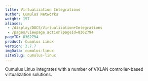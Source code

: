```yaml
---
title: Virtualization Integrations
author: Cumulus Networks
weight: 157
aliases:
 - /display/DOCS/Virtualization+Integrations
 - /pages/viewpage.action?pageId=8362794
pageID: 8362794
product: Cumulus Linux
version: 3.7.7
imgData: cumulus-linux
siteSlug: cumulus-linux
---
```

Cumulus Linux integrates with a number of VXLAN controller-based
virtualization solutions.
